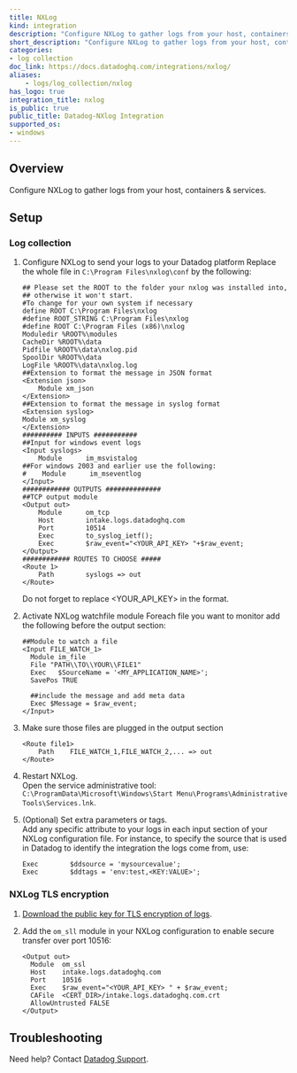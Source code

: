 ```yaml
---
title: NXLog
kind: integration
description: "Configure NXLog to gather logs from your host, containers & services."
short_description: "Configure NXLog to gather logs from your host, containers & services."
categories:
- log collection
doc_link: https://docs.datadoghq.com/integrations/nxlog/
aliases:
    - logs/log_collection/nxlog
has_logo: true
integration_title: nxlog
is_public: true
public_title: Datadog-NXlog Integration
supported_os:
- windows
---
```


## Overview

Configure NXLog to gather logs from your host, containers & services.

## Setup
### Log collection

1. Configure NXLog to send your logs to your Datadog platform
    Replace the whole file in `C:\Program Files\nxlog\conf` by the following: 

    ```
    ## Please set the ROOT to the folder your nxlog was installed into,
    ## otherwise it won't start.
    #To change for your own system if necessary
    define ROOT C:\Program Files\nxlog
    #define ROOT_STRING C:\Program Files\nxlog
    #define ROOT C:\Program Files (x86)\nxlog
    Moduledir %ROOT%\modules
    CacheDir %ROOT%\data
    Pidfile %ROOT%\data\nxlog.pid
    SpoolDir %ROOT%\data
    LogFile %ROOT%\data\nxlog.log
    ##Extension to format the message in JSON format
    <Extension json>
        Module xm_json
    </Extension>
    ##Extension to format the message in syslog format
    <Extension syslog>
    Module xm_syslog
    </Extension>
    ########## INPUTS ###########
    ##Input for windows event logs
    <Input syslogs>
        Module      im_msvistalog
    ##For windows 2003 and earlier use the following:
    #    Module      im_mseventlog
    </Input>
    ############ OUTPUTS ##############
    ##TCP output module
    <Output out>
        Module      om_tcp
        Host        intake.logs.datadoghq.com
        Port        10514
        Exec        to_syslog_ietf();
        Exec        $raw_event="<YOUR_API_KEY> "+$raw_event;
    </Output>
    ############ ROUTES TO CHOOSE #####
    <Route 1>
        Path        syslogs => out
    </Route>
    ```
    Do not forget to replace <YOUR_API_KEY> in the format.

2. Activate NXLog watchfile module
    Foreach file you want to monitor add the following before the output section:
    ```
    ##Module to watch a file
    <Input FILE_WATCH_1>
      Module im_file
      File "PATH\\TO\\YOUR\\FILE1"
      Exec   $SourceName = '<MY_APPLICATION_NAME>';
      SavePos TRUE

      ##include the message and add meta data
      Exec $Message = $raw_event;
    </Input>
    ```

3. Make sure those files are plugged in the output section
    ```
    <Route file1>
        Path    FILE_WATCH_1,FILE_WATCH_2,... => out
    </Route>
    ```

4. Restart NXLog.  
    Open the service administrative tool:  
    `C:\ProgramData\Microsoft\Windows\Start Menu\Programs\Administrative Tools\Services.lnk`.

5. (Optional) Set extra parameters or tags.  
    Add any specific attribute to your logs in each input section of your NXLog configuration file. For instance, to specify the source that is used in Datadog to identify the integration the logs come from, use:

    ```
    Exec        $ddsource = 'mysourcevalue';
    Exec        $ddtags = 'env:test,<KEY:VALUE>';
    ```

### NXLog TLS encryption

1. [Download the public key for TLS encryption of logs][1].

2. Add the `om_sll` module in your NXLog configuration to enable secure transfer over port 10516:

    ```
    <Output out>
      Module  om_ssl
      Host    intake.logs.datadoghq.com
      Port    10516
      Exec    $raw_event="<YOUR_API_KEY> " + $raw_event;
      CAFile  <CERT_DIR>/intake.logs.datadoghq.com.crt
      AllowUntrusted FALSE
    </Output>
    ```

## Troubleshooting

Need help? Contact [Datadog Support][2].

[1]: /crt/intake.logs.datadoghq.com.crt
[2]: https://docs.datadoghq.com/help/